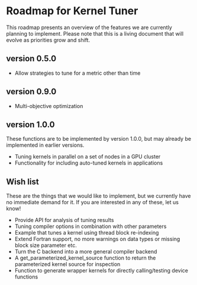 # Roadmap for Kernel Tuner

This roadmap presents an overview of the features we are currently planning to
implement. Please note that this is a living document that will evolve as
priorities grow and shift.

## version 0.5.0

 * Allow strategies to tune for a metric other than time

## version 0.9.0

 * Multi-objective optimization

## version 1.0.0

These functions are to be implemented by version 1.0.0, but may already be
implemented in earlier versions.

 * Tuning kernels in parallel on a set of nodes in a GPU cluster
 * Functionality for including auto-tuned kernels in applications

## Wish list

These are the things that we would like to implement, but we currently have no
immediate demand for it. If you are interested in any of these, let us know!

 * Provide API for analysis of tuning results
 * Tuning compiler options in combination with other parameters
 * Example that tunes a kernel using thread block re-indexing
 * Extend Fortran support, no more warnings on data types or missing block size parameter etc.
 * Turn the C backend into a more general compiler backend
 * A get_parameterized_kernel_source function to return the parameterized kernel source for inspection
 * Function to generate wrapper kernels for directly calling/testing device functions

